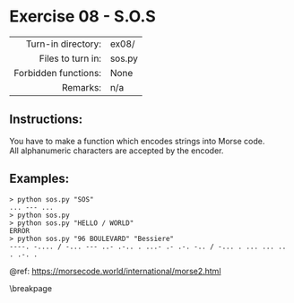 # Exercise 08 - S.O.S

|                         |                    |
| -----------------------:| ------------------ |
|   Turn-in directory:    |  ex08/             |
|   Files to turn in:     |  sos.py            |
|   Forbidden functions:  |  None              |
|   Remarks:              |  n/a               |

## Instructions:

You have to make a function which encodes strings into Morse code.  
All alphanumeric characters are accepted by the encoder.

## Examples:

```console
> python sos.py "SOS"
... --- ...
> python sos.py
> python sos.py "HELLO / WORLD"
ERROR
> python sos.py "96 BOULEVARD" "Bessiere"
----. -.... / -... --- ..- .-.. . ...- .- .-. -.. / -... . ... ... .. . .-. .
```

@ref: https://morsecode.world/international/morse2.html

\breakpage

